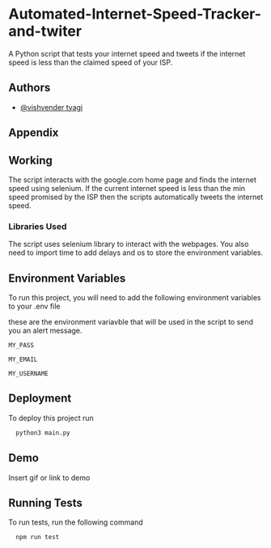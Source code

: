 
# Automated-Internet-Speed-Tracker-and-twiter
A Python script that tests your internet speed and tweets if the internet speed is less than the claimed speed of your ISP.



## Authors

- [@vishvender tyagi](https://www.github.com/vishvender25)


## Appendix

## Working
The script interacts with the google.com home page and finds the internet speed using selenium.
If the current internet speed is less than the min speed promised by the ISP then the scripts automatically tweets the internet speed.

### Libraries Used
The script uses selenium library to interact with the webpages.
You also need to import time to add delays and os to store the environment variables.


## Environment Variables

To run this project, you will need to add the following environment variables to your .env file

these are the environment variavble that will be used in the script to send you an alert message.     

`MY_PASS`   

`MY_EMAIL`

`MY_USERNAME`


## Deployment

To deploy this project run

```bash
  python3 main.py
```


## Demo

Insert gif or link to demo


## Running Tests

To run tests, run the following command

```bash
  npm run test
```

